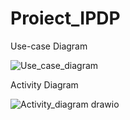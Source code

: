 # Proiect_IPDP

Use-case Diagram

![Use_case_diagram](https://github.com/Luciana11lm/Proiect_IPDP/assets/149513220/12d033d2-898e-42fe-afb1-e773b71577e3)

Activity Diagram

![Activity_diagram drawio](https://github.com/Luciana11lm/Proiect_IPDP/assets/161320827/0a5e9fec-d102-42fc-b1c9-1d10a63e241c)

